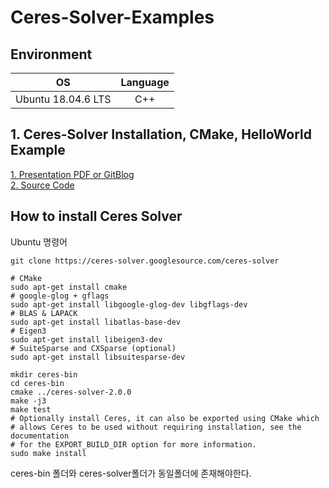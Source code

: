 # Ceres-Solver-Examples

## Environment
|OS|Language|
|:---:|:---:|
|Ubuntu 18.04.6 LTS|C++|  

## 1. Ceres-Solver Installation, CMake, HelloWorld Example
[1. Presentation PDF](https://github.com/Lee-JaeWon/Ceres-Solver-Examples/blob/main/ceres/ceres-solver/helloworld_example/1229.pdf)[ or GitBlog](https://lee-jaewon.github.io/ceres_solver/ceres-solver(1)/)
<br>
[2. Source Code](https://github.com/Lee-JaeWon/Ceres-Solver-Examples/tree/main/ceres/ceres-solver/helloworld_example)

## How to install Ceres Solver
Ubuntu 명령어
```
git clone https://ceres-solver.googlesource.com/ceres-solver

# CMake
sudo apt-get install cmake
# google-glog + gflags
sudo apt-get install libgoogle-glog-dev libgflags-dev
# BLAS & LAPACK
sudo apt-get install libatlas-base-dev
# Eigen3
sudo apt-get install libeigen3-dev
# SuiteSparse and CXSparse (optional)
sudo apt-get install libsuitesparse-dev

mkdir ceres-bin
cd ceres-bin
cmake ../ceres-solver-2.0.0
make -j3
make test
# Optionally install Ceres, it can also be exported using CMake which
# allows Ceres to be used without requiring installation, see the documentation
# for the EXPORT_BUILD_DIR option for more information.
sudo make install
```
ceres-bin 폴더와 ceres-solver폴더가 동일폴더에 존재해야한다.


